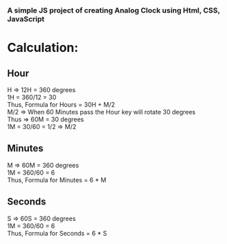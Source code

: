 ### A simple JS project of creating Analog Clock using Html, CSS, JavaScript 

<h1>Calculation:</h1>
<h2>Hour</h2>
H => 12H = 360 degrees<br>
1H = 360/12 = 30 <br>
Thus, Formula for Hours = 30H + M/2 <br>
M/2 => When 60 Minutes pass the Hour key will rotate 30 degrees <br>
Thus => 60M = 30 degrees <br>
1M = 30/60 = 1/2 => M/2 <br>

<h2>Minutes</h2>
M => 60M = 360 degrees<br>
1M = 360/60 = 6 <br>
Thus, Formula for Minutes = 6 * M

<h2>Seconds</h2>
S => 60S = 360 degrees<br>
1M = 360/60 = 6 <br>
Thus, Formula for Seconds = 6 * S
